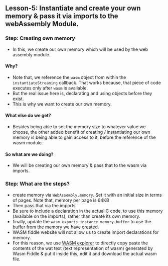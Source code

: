 ## Lesson-5: Instantiate and create your own memory & pass it via imports to the webAssembly Module.

### Step: Creating own memory
- In this, we create our own memory which will be used by the web assembly module.

#### Why?
- Note that, we reference the `wasm` object from within the `instantiateStreaming` callback. That works because, that piece of code executes only after `wasm` is available.
- But the real issue here is, declarating and using objects before they exist.
- This is why we want to create our own memory.

#### What else do we get?
- Besides being able to set the memory size to whatever value we choose, the other added benefit of creating / instantiating our own memory is being able to gain access to it, before the reference of the wasm module.

#### So what are we doing?
- We will be creating our own memory & pass that to the wasm via imports.

### Step: What are the steps?
- create memory via `WebAssembly.memory`. Set it with an initial size in terms of pages. Note that, memory per page is 64KB
- Then pass that via the imports
- Be sure to include a declaration in the actual C code, to use this memory (available on the imports), rather than create its own memory.
- finally, update the `wasm.exports.instance.memory.buffer` to use the buffer from the memory we have created.
- WASM fiddle website will not allow us to create import declarations for memory.
- For this reason, we use [WASM explorer](http://mbebenita.github.io/WasmExplorer/) to directly copy paste the contents of the wat text (text representation of wasm) generated by Wasm Fiddle & put it inside this, edit it and download the actual wasm file.
